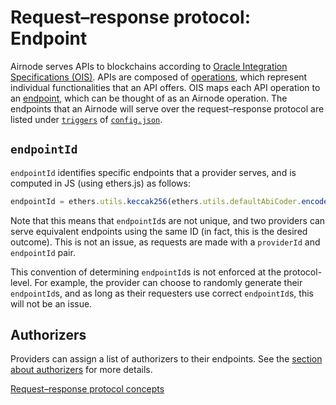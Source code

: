# Request–response protocol: Endpoint

Airnode serves APIs to blockchains according to [Oracle Integration Specifications (OIS)](/airnode/2-6-ois.md).
APIs are composed of [operations](/airnode/2-6-ois.md#44-paths), which represent individual functionalities that an API offers.
OIS maps each API operation to an [endpoint](/airnode/2-6-ois.md#5-endpoints), which can be thought of as an Airnode operation.
The endpoints that an Airnode will serve over the request–response protocol are listed under [`triggers`](/airnode/2-7-config-json.md#triggers) of [`config.json`](/airnode/2-7-config-json.md).

## `endpointId`

`endpointId` identifies specific endpoints that a provider serves, and is computed in JS (using ethers.js) as follows:

```js
endpointId = ethers.utils.keccak256(ethers.utils.defaultAbiCoder.encode(['string'], [`${OIS_NAME}/${ENDPOINT_NAME}`]));
```

Note that this means that `endpointId`s are not unique, and two providers can serve equivalent endpoints using the same ID (in fact, this is the desired outcome).
This is not an issue, as requests are made with a `providerId` and `endpointId` pair.

This convention of determining `endpointId`s is not enforced at the protocol-level.
For example, the provider can choose to randomly generate their `endpointId`s, and as long as their requesters use correct `endpointId`s, this will not be an issue.

## Authorizers

Providers can assign a list of authorizers to their endpoints.
See the [section about authorizers](/request-response-protocol/3-4-authorizer.md) for more details.

[Request–response protocol concepts](/request-response-protocol/3-1-general-structure.md#concepts)
